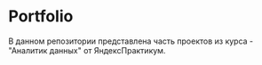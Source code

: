 # Portfolio
В данном репозитории представлена часть проектов из курса - "Аналитик данных" от ЯндексПрактикум.
